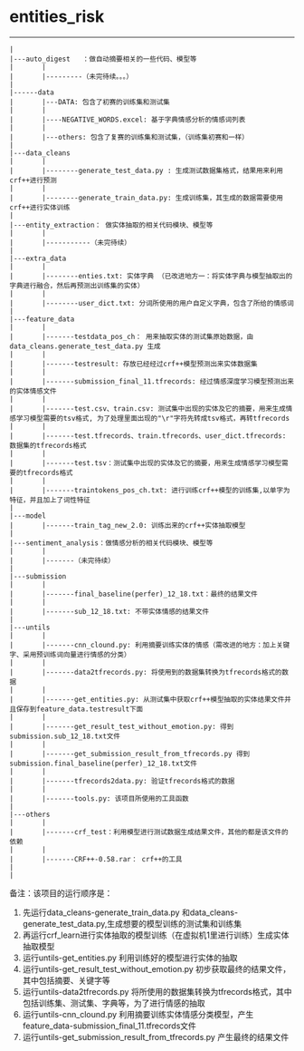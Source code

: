 # entities_risk


-------
	|
	|---auto_digest   ：做自动摘要相关的一些代码、模型等
	|		|
	|		|---------（未完待续。。。）
	|
	|------data
	|		|---DATA: 包含了初赛的训练集和测试集
	|		|
	|		|----NEGATIVE_WORDS.excel: 基于字典情感分析的情感词列表
	|		|
	|		|---others: 包含了复赛的训练集和测试集，（训练集初赛和一样）
	|
	|---data_cleans
	|		|
	|		|--------generate_test_data.py : 生成测试数据集格式，结果用来利用crf++进行预测
	|		|
	|		|--------generate_train_data.py: 生成训练集，其生成的数据需要使用crf++进行实体训练
	|		
	|---entity_extraction： 做实体抽取的相关代码模块、模型等
	|		|
	|		|-----------（未完待续）
	|		
	|---extra_data
	|		|
	|		|--------enties.txt: 实体字典 （已改进地方一：将实体字典与模型抽取出的字典进行融合，然后再预测出训练集的实体）
	|		|
	|		|--------user_dict.txt: 分词所使用的用户自定义字典，包含了所给的情感词
	|		
	|---feature_data
	|		|
	|		|-------testdata_pos_ch： 用来抽取实体的测试集原始数据，由data_cleans.generate_test_data.py 生成
	|		|
	|		|-------testresult: 存放已经经过crf++模型预测出来实体数据集
	|		|
	|		|-------submission_final_11.tfrecords: 经过情感深度学习模型预测出来的实体情感文件
	|		|
	|		|-------test.csv、train.csv: 测试集中出现的实体及它的摘要，用来生成情感学习模型需要的tsv格式, 为了处理里面出现的"\r"字符先转成tsv格式，再转tfrecords
	|		|
	|		|-------test.tfrecords、train.tfrecords、user_dict.tfrecords: 数据集的tfrecords格式
	|		|
	|		|-------test.tsv：测试集中出现的实体及它的摘要，用来生成情感学习模型需要的tfrecords格式
	|		|
	|		|-------traintokens_pos_ch.txt: 进行训练crf++模型的训练集,以单字为特征，并且加上了词性特征
	|
	|---model
	|		|-------train_tag_new_2.0: 训练出来的crf++实体抽取模型
	|
	|---sentiment_analysis：做情感分析的相关代码模块、模型等
	|		|
	|		|-------（未完待续）
	|
	|---submission
	|		|
	|		|-------final_baseline(perfer)_12_18.txt：最终的结果文件
	|		|
	|		|-------sub_12_18.txt: 不带实体情感的结果文件
	|
	|---untils
	|		|
	|		|-------cnn_clound.py: 利用摘要训练实体的情感（需改进的地方：加上关键字、采用预训练词向量进行情感的分类）
	|		|
	|		|-------data2tfrecords.py: 将使用到的数据集转换为tfrecords格式的数据
	|		|
	|		|-------get_entities.py: 从测试集中获取crf++模型抽取的实体结果文件并且保存到feature_data.testresult下面
	|		|
	|		|-------get_result_test_without_emotion.py: 得到submission.sub_12_18.txt文件
	|		|
	|		|-------get_submission_result_from_tfrecords.py 得到submission.final_baseline(perfer)_12_18.txt文件
	|		|
	|		|-------tfrecords2data.py: 验证tfrecords格式的数据
	|		|
	|		|-------tools.py: 该项目所使用的工具函数
	|
	|---others
	|		|
	|		|-------crf_test：利用模型进行测试数据生成结果文件，其他的都是该文件的依赖
	|		|
	|		|-------CRF++-0.58.rar： crf++的工具
	|
	|
备注：该项目的运行顺序是：
1.  先运行data_cleans-generate_train_data.py 和data_cleans-generate_test_data.py,生成想要的模型训练的测试集和训练集
2.  再运行crf_learn进行实体抽取的模型训练（在虚拟机1里进行训练）生成实体抽取模型
3.  运行untils-get_entities.py 利用训练好的模型进行实体的抽取
4.  运行untils-get_result_test_without_emotion.py 初步获取最终的结果文件，其中包括摘要、关键字等
5.  运行untils-data2tfrecords.py 将所使用的数据集转换为tfrecords格式，其中包括训练集、测试集、字典等，为了进行情感的抽取
6.  运行untils-cnn_clound.py 利用摘要训练实体情感分类模型，产生feature_data-submission_final_11.tfrecords文件
7.  运行untils-get_submission_result_from_tfrecords.py 产生最终的结果文件
	
